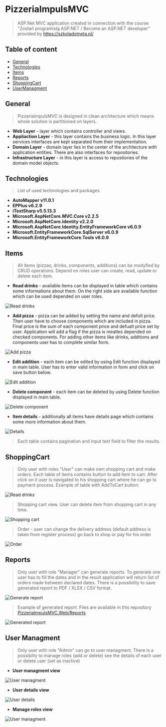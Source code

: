 # PizzeriaImpulsMVC
> ASP.Net MVC application created in connection with the course "Zostań programistą ASP.NET  / Become an ASP.NET developer" provided by https://szkoladotneta.pl/

## Table of content
* [General](#general)
* [Technologies](#technologies)
* [Items](#items)
* [Reports](#reports)
* [ShoppingCart](#shopping_cart)
* [UserManagment](#user_managment)

## General
> PizzeriaImpulsMVC is designed in clean architecture which means whole solution is partitioned on layers.

- **Web Layer** -  layer which  contains controller and views.
- **Appliaction Layer** - this layer contains the business logic. In this layer services interfaces are kept separated from their implementation.
- **Domain Layer** - domain layer lies in the center of the architecture with application entities. There are also interfaces for repositories.
- **Infrastructure Layer** - in this layer is access to repostiories of the domain model objects. 

## Technologies

> List of used technologies and packages

- **AutoMapper v11.0.1**
- **EPPlus v6.2.9**
- **iTextSharp v5.5.13.3**
- **Microsoft.AspNetCore.MVC.Core v2.2.5**
- **Microsoft.AspNetCore.Identity v2.2.0**
- **Microsoft.AspNetCore.Identity.EntityFrameworkCore v6.0.9**
- **Microsoft.EntityFrameworkCore.SqlServer v6.0.9**
- **Microsoft.EntityFrameworkCore.Tools v6.0.9**

## Items

> All items (pizzas, drinks, components, additions) can be modyfied by CRUD operations. Depend on roles user can create, read, update or delete each item. 

- **Read drinks** - available items can be displayed in table which contains some informations about them. On the right side are available function which can be used depended on user roles.

![Read drinks](IMG/read_drink.PNG)

- **Add pizza** - pizza can be added by setting the name and defult price. Then user have to choose components which are included in pizza. Final price is the sum of each component price and defualt price set by user. Application will add a flag if the pizza is meatles depended on checked components. For adding other items like drinks, additions and components user has to complete similar form.

![Add pizza](IMG/add_pizza.PNG)

- **Edit addition** - each item can be edited by using Edit function displayed in main table. User has to enter valid information in form and click on save button below.

![Edit addition](IMG/edit_addition.PNG)

- **Delete component** - each item can be deleted by using Delete function displayed in main table.

![Delete component](IMG/delete_component.PNG)

- **Item details** - additionally all items have details page which contains some more information about them.

![Details](IMG/details.PNG)

> Each table contains pagination and input text field to filter the results.

## ShoppingCart

> Only user with roles "User" can make own shopping cart and make orders. Each table of items contains button to add item to cart. After click on it user is navigated to his shopping cart where he can go to payment process.
>Example of table with AddToCart button:

![Read drinks](IMG/read_drink.PNG)

> Shopping cart view. User can delete item from shopping cart in any time.

![Shopping cart](IMG/shopping_cart.PNG)
 
> Order - user can change the delivery address (default address is taken from register process) go back to shop or pay for his order

![Order](IMG/order.PNG)

## Reports

> Only user with role "Manager" can generate reports. To generate one user has to fill the dates and in the result application will return list of orders made between declared dates. There is a possibility to save generated report to PDF / XLSX / CSV format.

![Generate report](IMG/generate_report.PNG)

> Example of generated report. Files are available in this repository 
[PizzeriaImpulsMVC.Web/Reports](https://github.com/sjakub96/PizzeriaImpulsMVC/tree/master/PizzeriaImpulsMVC.Web/Reports)

![Generated report](IMG/generated_report.PNG)

## User Managment

> Only user with role "Admin" can go to user managment. There is a possibilty to manage roles (add or delete) see the details of each user or delete user (set as inactive) 

- **User managment view**

![User managment](IMG/user_managment.PNG)

- **User details view**

![User details](IMG/user_details.PNG)

- **Manage roles view**

![User managment](IMG/manage_roles.PNG)